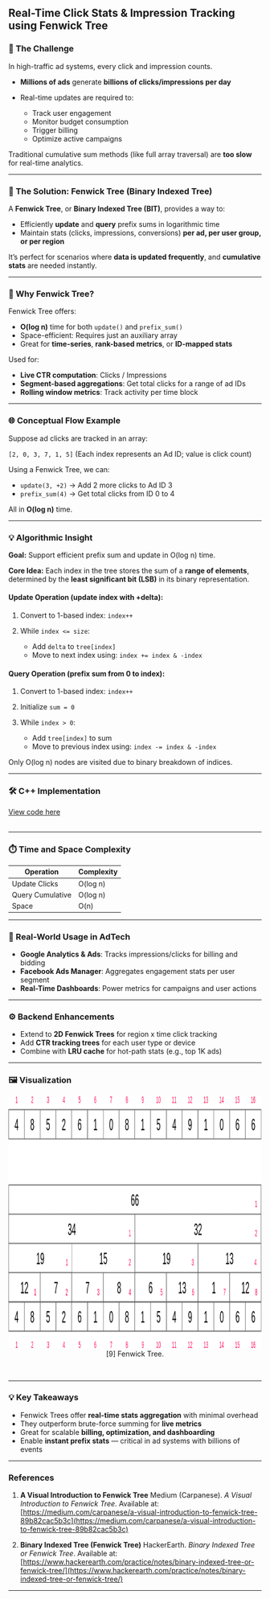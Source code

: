 

##  Real-Time Click Stats & Impression Tracking using Fenwick Tree

### **🎯 The Challenge**

In high-traffic ad systems, every click and impression counts.

* **Millions of ads** generate **billions of clicks/impressions per day**
* Real-time updates are required to:

  * Track user engagement
  * Monitor budget consumption
  * Trigger billing
  * Optimize active campaigns

Traditional cumulative sum methods (like full array traversal) are **too slow** for real-time analytics.

---

### **🚀 The Solution: Fenwick Tree (Binary Indexed Tree)**

A **Fenwick Tree**, or **Binary Indexed Tree (BIT)**, provides a way to:

* Efficiently **update** and **query** prefix sums in logarithmic time
* Maintain stats (clicks, impressions, conversions) **per ad, per user group, or per region**

It’s perfect for scenarios where **data is updated frequently**, and **cumulative stats** are needed instantly.

---

### **🧠 Why Fenwick Tree?**

Fenwick Tree offers:

* **O(log n)** time for both `update()` and `prefix_sum()`
* Space-efficient: Requires just an auxiliary array
* Great for **time-series**, **rank-based metrics**, or **ID-mapped stats**

Used for:

* **Live CTR computation**: Clicks / Impressions
* **Segment-based aggregations**: Get total clicks for a range of ad IDs
* **Rolling window metrics**: Track activity per time block

---

### **🌐 Conceptual Flow Example**

Suppose ad clicks are tracked in an array:

`[2, 0, 3, 7, 1, 5]`
(Each index represents an Ad ID; value is click count)

Using a Fenwick Tree, we can:

* `update(3, +2)` → Add 2 more clicks to Ad ID 3
* `prefix_sum(4)` → Get total clicks from ID 0 to 4

All in **O(log n)** time.

---



### **💡 Algorithmic Insight**

**Goal:** Support efficient prefix sum and update in O(log n) time.

**Core Idea:**
Each index in the tree stores the sum of a **range of elements**, determined by the **least significant bit (LSB)** in its binary representation.

#### **Update Operation (update index with +delta):**

1. Convert to 1-based index: `index++`
2. While `index <= size`:

   * Add `delta` to `tree[index]`
   * Move to next index using: `index += index & -index`

#### **Query Operation (prefix sum from 0 to index):**

1. Convert to 1-based index: `index++`
2. Initialize `sum = 0`
3. While `index > 0`:

   * Add `tree[index]` to sum
   * Move to previous index using: `index -= index & -index`

Only O(log n) nodes are visited due to binary breakdown of indices.

---

### 🛠 C++ Implementation
[View code here](https://github.com/bhumikanaik126/APS-Portfolio/blob/main/codes/b7.cpp)<br><br>

---

### **⏱️ Time and Space Complexity**

| Operation        | Complexity |
| ---------------- | ---------- |
| Update Clicks    | O(log n)   |
| Query Cumulative | O(log n)   |
| Space            | O(n)       |

---

### **🧪 Real-World Usage in AdTech**

* **Google Analytics & Ads**: Tracks impressions/clicks for billing and bidding
* **Facebook Ads Manager**: Aggregates engagement stats per user segment
* **Real-Time Dashboards**: Power metrics for campaigns and user actions

---

### **⚙️ Backend Enhancements**

* Extend to **2D Fenwick Trees** for region x time click tracking
* Add **CTR tracking trees** for each user type or device
* Combine with **LRU cache** for hot-path stats (e.g., top 1K ads)

---

### **🖼️ Visualization**

<p align="center">
  <img src="https://github.com/bhumikanaik126/APS-Portfolio/blob/main/images/fenwick.gif?raw=true" alt="Microsoft Infrastructure" width="900" height="500">
  <br>
  [9]  Fenwick Tree.
  <br>
</p><br>

---

### **💡 Key Takeaways**

* Fenwick Trees offer **real-time stats aggregation** with minimal overhead
* They outperform brute-force summing for **live metrics**
* Great for scalable **billing, optimization, and dashboarding**
* Enable **instant prefix stats** — critical in ad systems with billions of events

---

### References

1. **A Visual Introduction to Fenwick Tree**
   Medium (Carpanese). *A Visual Introduction to Fenwick Tree*. Available at: [https://medium.com/carpanese/a-visual-introduction-to-fenwick-tree-89b82cac5b3c](https://medium.com/carpanese/a-visual-introduction-to-fenwick-tree-89b82cac5b3c)

2. **Binary Indexed Tree (Fenwick Tree)**
   HackerEarth. *Binary Indexed Tree or Fenwick Tree*. Available at: [https://www.hackerearth.com/practice/notes/binary-indexed-tree-or-fenwick-tree/](https://www.hackerearth.com/practice/notes/binary-indexed-tree-or-fenwick-tree/)

---

